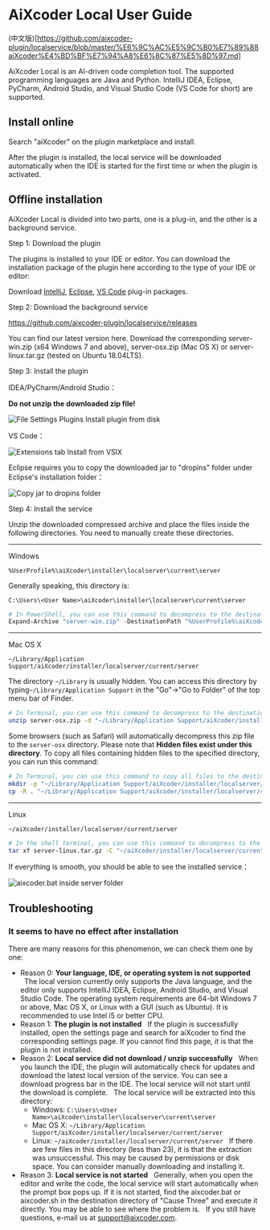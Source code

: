 # AiXcoder Local User Guide

(中文版)[https://github.com/aixcoder-plugin/localservice/blob/master/%E6%9C%AC%E5%9C%B0%E7%89%88aiXcoder%E4%BD%BF%E7%94%A8%E6%8C%87%E5%8D%97.md]

AiXcoder Local is an AI-driven code completion tool. The supported programming languages ​​are Java and Python. IntelliJ IDEA, Eclipse, PyCharm, Android Studio, and Visual Studio Code (VS Code for short) are supported.

## Install online

Search "aiXcoder" on the plugin marketplace and install.

After the plugin is installed, the local service will be downloaded automatically when the IDE is started for the first time or when the plugin is activated.

## Offline installation

AiXcoder Local is divided into two parts, one is a plug-in, and the other is a background service.

Step 1: Download the plugin

The plugins is installed to your IDE or editor. You can download the installation package of the plugin here according to the type of your IDE or editor:

Download [IntelliJ](https://aixcoder.com/#/local), [Eclipse](https://aixcoder.com/#/local), [VS Code](https://marketplace.visualstudio.com/items?itemName=aixcoder-plugin.aixcoder&ssr=false#overview) plug-in packages.

Step 2: Download the background service

https://github.com/aixcoder-plugin/localservice/releases

You can find our latest version here. Download the corresponding server-win.zip (x64 Windows 7 and above), server-osx.zip (Mac OS X) or server-linux.tar.gz (tested on Ubuntu 18.04LTS).

Step 3: Install the plugin

IDEA/PyCharm/Android Studio：

**Do not unzip the downloaded zip file!**

![File Settings Plugins Install plugin from disk](https://github.com/aixcoder-plugin/localservice/raw/master/idea-install-zip.png)

VS Code：

![Extensions tab Install from VSIX](https://github.com/aixcoder-plugin/localservice/raw/master/vscode-install-vsix.png)

Eclipse requires you to copy the downloaded jar to "dropins" folder under Eclipse's installation folder：

![Copy jar to dropins folder](https://github.com/aixcoder-plugin/localservice/raw/master/eclipse-installed.png)

Step 4: Install the service

Unzip the downloaded compressed archive and place the files inside the following directories. You need to manually create these directories.

***

Windows

`%UserProfile%\aiXcoder\installer\localserver\current\server`

Generally speaking, this directory is:

`C:\Users\<User Name>\aiXcoder\installer\localserver\current\server`

```powershell
# In PowerShell, you can use this command to decompress to the destination folder:
Expand-Archive "server-win.zip" -DestinationPath "%UserProfile%\aiXcoder\installer\localserver\current\server"
```

***

Mac OS X

`~/Library/Application Support/aiXcoder/installer/localserver/current/server`

The directory `~/Library` is usually hidden. You can access this directory by typing`~/Library/Application Support` in the "Go"->"Go to Folder" of the top menu bar of Finder.

```sh
# In Terminal, you can use this command to decompress to the destination folder:
unzip server-osx.zip -d "~/Library/Application Support/aiXcoder/installer/localserver/current/server"
```

Some browsers (such as Safari) will automatically decompress this zip file to the `server-osx` directory. Please note that **Hidden files exist under this directory**. To copy all files containing hidden files to the specified directory, you can run this command:

```sh
# In Terminal, you can use this command to copy all files to the destination folder:
mkdir -p "~/Library/Application Support/aiXcoder/installer/localserver/current/server"
cp -R . "~/Library/Application Support/aiXcoder/installer/localserver/current/server"
```

***

Linux

`~/aiXcoder/installer/localserver/current/server`

```sh
# In the shell terminal, you can use this command to decompress to the destination address:
tar xf server-linux.tar.gz -C "~/aiXcoder/installer/localserver/current/server"
```

If everything is smooth, you should be able to see the installed service：

![aixcoder.bat inside server folder](https://github.com/aixcoder-plugin/localservice/raw/master/local-installed.png)

## Troubleshooting

### It seems to have no effect after installation

There are many reasons for this phenomenon, we can check them one by one:

* Reason 0: **Your language, IDE, or operating system is not supported**
  The local version currently only supports the Java language, and the editor only supports IntelliJ IDEA, Eclipse, Android Studio, and Visual Studio Code. The operating system requirements are 64-bit Windows 7 or above, Mac OS X, or Linux with a GUI (such as Ubuntu). It is recommended to use Intel i5 or better CPU.
* Reason 1: **The plugin is not installed**
  If the plugin is successfully installed, open the settings page and search for aiXcoder to find the corresponding settings page. If you cannot find this page, it is that the plugin is not installed.
* Reason 2: **Local service did not download / unzip successfully**
  When you launch the IDE, the plugin will automatically check for updates and download the latest local version of the service. You can see a download progress bar in the IDE. The local service will not start until the download is complete.
  The local service will be extracted into this directory:
    * Windows: `C:\Users\<User Name>\aiXcoder\installer\localserver\current\server`
    * Mac OS X: `~/Library/Application Support/aiXcoder/installer/localserver/current/server`
    * Linux: `~/aiXcoder/installer/localserver/current/server`
  If there are few files in this directory (less than 23), it is that the extraction was unsuccessful. This may be caused by permissions or disk space. You can consider manually downloading and installing it.
* Reason 3: **Local service is not started**
  Generally, when you open the editor and write the code, the local service will start automatically when the prompt box pops up. If it is not started, find the aixcoder.bat or aixcoder.sh in the destination directory of "Cause Three" and execute it directly. You may be able to see where the problem is.
  If you still have questions, e-mail us at support@aixcoder.com.
